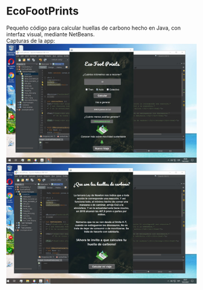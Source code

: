 # EcoFootPrints
Pequeño código para calcular huellas de carbono hecho en Java, con interfaz visual, mediante NetBeans.<br>
Capturas de la app:<br>
![Screenshot](EcoFootPrints.jpg) 
<br>
![Screenshot](EcoFootPrints2.jpg) 
